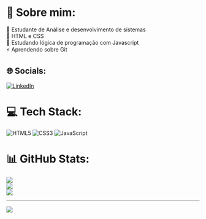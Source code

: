 # 💫 Sobre mim:
🔭 Estudante de Análise e desenvolvimento de sistemas<br>🌱 HTML e CSS<br>💬 Estudando lógica de programação com Javascript<br>⚡ Aprendendo sobre Git


## 🌐 Socials:
[![LinkedIn](https://img.shields.io/badge/LinkedIn-%230077B5.svg?logo=linkedin&logoColor=white)](https://www.linkedin.com/in/odanmarqs/) 

# 💻 Tech Stack:
![HTML5](https://img.shields.io/badge/html5-%23E34F26.svg?style=flat-square&logo=html5&logoColor=white) ![CSS3](https://img.shields.io/badge/css3-%231572B6.svg?style=flat-square&logo=css3&logoColor=white) ![JavaScript](https://img.shields.io/badge/javascript-%23323330.svg?style=flat-square&logo=javascript&logoColor=%23F7DF1E)
# 📊 GitHub Stats:
![](https://github-readme-stats.vercel.app/api?username=danielmarqs&theme=shades-of-purple&hide_border=false&include_all_commits=true&count_private=false)<br/>
![](https://github-readme-streak-stats.herokuapp.com/?user=danielmarqs&theme=shades-of-purple&hide_border=false)<br/>
![](https://github-readme-stats.vercel.app/api/top-langs/?username=danielmarqs&theme=shades-of-purple&hide_border=false&include_all_commits=true&count_private=false&layout=compact)

---
[![](https://visitcount.itsvg.in/api?id=danielmarqs&icon=4&color=10)](https://visitcount.itsvg.in)

<!-- Proudly created with GPRM ( https://gprm.itsvg.in ) -->
